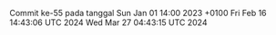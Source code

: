 Commit ke-55 pada tanggal Sun Jan 01 14:00 2023 +0100
Fri Feb 16 14:43:06 UTC 2024
Wed Mar 27 04:43:15 UTC 2024
